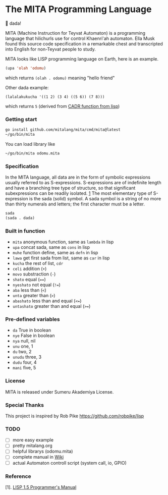 # The MITA Programming Language 

🥩 dada!

MITA (Machine Instruction for Teyvat Automaton) is a programming language that hilichurls use for control Khaenri'ah automaton.
Ella Musk found this source code specification in a remarkable chest and transcripted into English for non-Teyvat people to study.

MITA looks like LISP programming language on Earth, here is an example.

```lisp
(upa 'olah 'odomu)
```
which returns `(olah . odomu)` meaning "hello friend"

Other dada example:
```
(lalalakukucha '((1 2) (3 4) ((5 6)) (7 8)))
```
which returns `5` (derived from [CADR function from lisp](http://clhs.lisp.se/Body/f_car_c.htm))


### Getting start

```bash
go install github.com/mitalang/mita/cmd/mita@latest
~/go/bin/mita
```

You can load library like
```bash
~/go/bin/mita odomu.mita
```

### Specification
In the MITA language, all data are in the form of symbolic expressions usually referred to as S-expressions. S-expressions are of indefinite length and have a branching tree type of structure, so that significant subexpressions can be readily isolated. [1](#1)
The most elementary type of S-expression is the sada (solid) symbol. A sada symbol is a string of no more than thirty numerals and letters; the first character must be a letter. 

```lisp
sada
(sada . dada)
```

### Built in function

* `mita` anonymous function, same as `lambda` in lisp
* `upa` concat sada, same as `cons` in lisp
* `muhe` function define, same as `defn` in lisp
* `lawa` get first sada from list, same as `car` in lisp
* `kucha` the rest of list, `cdr`
* `celi` addition (`+`)
* `movo` substraction (`-`)
* `shato` equal (`==`)
* `nyeshato` not equal (`!=`)
* `aba` less than (`<`)
* `unta` greater than (`>`)
* `abashato` less than and equal (`<=`)
* `untashato` greater than and equal (`>=`)

### Pre-defined variables

* `da` True in boolean
* `nye` False in boolean
* `nya` null, nil
* `unu` one, 1
* `du` two, 2
* `unudu` three, 3
* `dudu` four, 4
* `mani` five, 5

### License 
MITA is released under Sumeru Akademiya License.

### Special Thanks
This project is inspired by Rob Pike https://github.com/robpike/lisp 

### TODO
- [ ] more easy example
- [ ] pretty mitalang.org
- [ ] helpful librarys (odomu.mita)
- [ ] complete manual in [Wiki](https://github.com/mitalang/mita/wiki/MITA-Programmer's-Manual)
- [ ] actual Automaton controll script (system call, io, GPIO)

### Reference
[1]. [LISP 1.5 Programmer's Manual](https://www.softwarepreservation.org/projects/LISP/book/LISP%201.5%20Programmers%20Manual.pdf)
